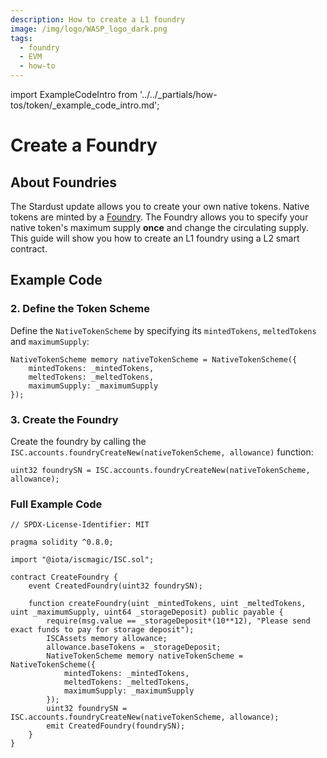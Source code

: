 ```yaml
---
description: How to create a L1 foundry
image: /img/logo/WASP_logo_dark.png
tags:
  - foundry
  - EVM
  - how-to
---
```

import ExampleCodeIntro from '../../_partials/how-tos/token/_example_code_intro.md';

# Create a Foundry
## About Foundries

The Stardust update allows you to create your own native tokens. Native tokens are minted by a [Foundry](/tips/tips/TIP-0018/#foundry-output). 
The Foundry allows you to specify your native token's maximum supply **once** and change the circulating supply. 
This guide will show you how to create an L1 foundry using a L2 smart contract.

## Example Code

<ExampleCodeIntro/>

### 2. Define the Token Scheme

Define the `NativeTokenScheme` by specifying its `mintedTokens`, `meltedTokens` and `maximumSupply`:

```solidity
NativeTokenScheme memory nativeTokenScheme = NativeTokenScheme({
    mintedTokens: _mintedTokens,
    meltedTokens: _meltedTokens,
    maximumSupply: _maximumSupply
});
```

### 3. Create the Foundry

Create the foundry by calling the `ISC.accounts.foundryCreateNew(nativeTokenScheme, allowance)` function:

```solidity
uint32 foundrySN = ISC.accounts.foundryCreateNew(nativeTokenScheme, allowance);
```

### Full Example Code 

```solidity
// SPDX-License-Identifier: MIT

pragma solidity ^0.8.0;

import "@iota/iscmagic/ISC.sol";

contract CreateFoundry {
    event CreatedFoundry(uint32 foundrySN);

    function createFoundry(uint _mintedTokens, uint _meltedTokens, uint _maximumSupply, uint64 _storageDeposit) public payable {
        require(msg.value == _storageDeposit*(10**12), "Please send exact funds to pay for storage deposit");
        ISCAssets memory allowance;
        allowance.baseTokens = _storageDeposit;
        NativeTokenScheme memory nativeTokenScheme = NativeTokenScheme({
            mintedTokens: _mintedTokens,
            meltedTokens: _meltedTokens,
            maximumSupply: _maximumSupply
        });
        uint32 foundrySN = ISC.accounts.foundryCreateNew(nativeTokenScheme, allowance);
        emit CreatedFoundry(foundrySN);
    }
}
```
